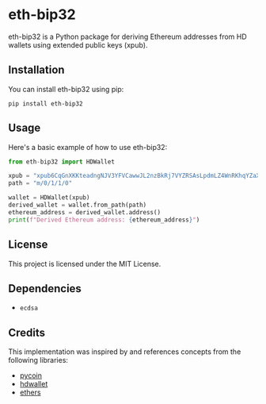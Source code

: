 # eth-bip32

eth-bip32 is a Python package for deriving Ethereum addresses from HD wallets using extended public keys (xpub).

## Installation

You can install eth-bip32 using pip:

```
pip install eth-bip32
```

## Usage

Here's a basic example of how to use eth-bip32:

```python
from eth-bip32 import HDWallet

xpub = "xpub6CqGnXKKteadngNJV3YFVCawwJL2nzBkRj7VYZRSAsLpdmLZ4WnRKhqYZaXbqDtWqqAdyuQCMnV2ECgzRFMNiskHscRg51XN5iVzMvgRtdt"
path = "m/0/1/1/0"

wallet = HDWallet(xpub)
derived_wallet = wallet.from_path(path)
ethereum_address = derived_wallet.address()
print(f"Derived Ethereum address: {ethereum_address}")
```

## License

This project is licensed under the MIT License.

## Dependencies
- `ecdsa`


## Credits

This implementation was inspired by and references concepts from the following libraries:

- [pycoin](https://github.com/richardkiss/pycoin)
- [hdwallet](https://github.com/meherett/python-hdwallet)
- [ethers](https://github.com/ethers-io/ethers.py)